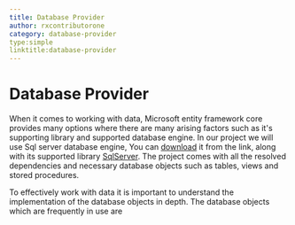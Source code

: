 ```yaml
---
title: Database Provider
author: rxcontributorone
category: database-provider  
type:simple
linktitle:database-provider
---
```


# Database Provider

When it comes to working with data, Microsoft entity framework core provides many options where there are many arising factors such as it's supporting library and supported database engine. In our project we will use Sql server database engine, You can <a class="redirect-link" href="https://www.microsoft.com/en-in/sql-server/sql-server-downloads">download</a> it from the link,  along with its supported library <a class="redirect-link" href="https://www.nuget.org/packages/Microsoft.EntityFrameworkCore.SqlServer">SqlServer</a>. The project comes with all the resolved dependencies and necessary database objects such as tables, views and stored procedures. 

To effectively work with data it is important to understand the implementation of the database objects in depth. The database objects which are frequently in use are  